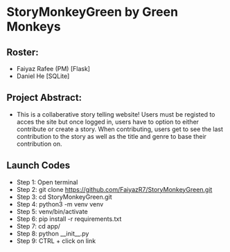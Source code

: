 # StoryMonkeyGreen by Green Monkeys
## Roster:
* Faiyaz Rafee (PM) [Flask]
* Daniel He [SQLite]
## Project Abstract: 
- This is a collaberative story telling website! Users must be registed to acces the site but once logged in, users have to option to either contribute or create a story. When contributing, users get to see the last contribution to the story as well as the title and genre to base their contribution on. 
## Launch Codes 
* Step 1: Open terminal
* Step 2: git clone https://github.com/FaiyazR7/StoryMonkeyGreen.git
* Step 3: cd StoryMonkeyGreen.git
* Step 4: python3 -m venv venv
* Step 5: venv/bin/activate
* Step 6: pip install -r requirements.txt
* Step 7: cd app/
* Step 8: python \_\_init\_\_.py
* Step 9: CTRL + click on link
